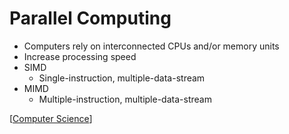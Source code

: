# Parallel Computing

- Computers rely on interconnected CPUs and/or memory units
- Increase processing speed
- SIMD
  - Single-instruction, multiple-data-stream
- MIMD
  - Multiple-instruction, multiple-data-stream

[[Computer Science]]

[//begin]: # "Autogenerated link references for markdown compatibility"
[Computer Science]: computer-science "Computer Science"
[//end]: # "Autogenerated link references"